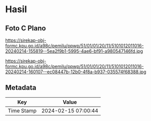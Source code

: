 # Hasil

## Foto C Plano

https://sirekap-obj-formc.kpu.go.id/a98c/pemilu/ppwp/51/01/01/20/11/5101012011016-20240214-155819--5ea2f9b1-5995-4ae6-bf91-a980547146fd.jpg

https://sirekap-obj-formc.kpu.go.id/a98c/pemilu/ppwp/51/01/01/20/11/5101012011016-20240214-160107--ec08447b-12b0-4f8a-b937-035574f68388.jpg


## Metadata

| Key        | Value               |
| ---------- | ------------------- |
| Time Stamp | 2024-02-15 07:00:44 |



